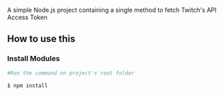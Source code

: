A simple Node.js project containing a single method to fetch Twitch's API Access Token 


## How to use this

### Install Modules

```bash
#Run the command on project's root folder

$ npm install
```
